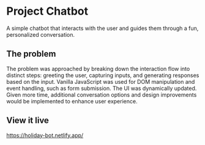 # Project Chatbot

A simple chatbot that interacts with the user and guides them through a fun, personalized conversation.

## The problem

The problem was approached by breaking down the interaction flow into distinct steps: greeting the user, capturing inputs, and generating responses based on the input. Vanilla JavaScript was used for DOM manipulation and event handling, such as form submission. The UI was dynamically updated. Given more time, additional conversation options and design improvements would be implemented to enhance user experience.

## View it live

https://holiday-bot.netlify.app/
